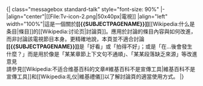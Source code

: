 {| class="messagebox standard-talk" style="font-size: 90%"
|-
|align="center"|[[File:Tv-icon-2.png|50x40px|電視]]
|align="left" width="100%"|這是一個關於<b>[[{{SUBJECTPAGENAME}}]]</b>[[Wikipedia:什么是条目|條目]]的[[Wikipedia:讨论页|討論頁]]。應用於討論的條目內容與如何改進，而非討論該電視節目本身。更精確地說，本頁並不適合討論<b>[[{{SUBJECTPAGENAME}}]]</b>是「好看」或「拍得不好」；或是「在…後會發生什麼？」而是用於像是「某某章節上下文句不通順」、「某某段落缺乏來源」等改進意見<br>請參見[[Wikipedia:不适合维基百科的文章#維基百科不是宣傳工具|維基百科不是宣傳工具]]和[[Wikipedia:礼仪|維基禮儀]]以了解討論頁的適當使用方式。
|}